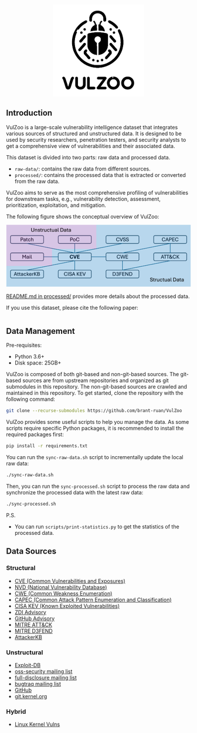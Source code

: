 <p align="center">
  <img src="images/vulzoo.png" alt="vulzoo-logo" height="250" />
</p>

## Introduction

VulZoo is a large-scale vulnerability intelligence dataset that integrates various sources of structured and unstructured data. It is designed to be used by security researchers, penetration testers, and security analysts to get a comprehensive view of vulnerabilities and their associated data.

This dataset is divided into two parts: raw data and processed data.

- `raw-data/`: contains the raw data from different sources.
- `processed/`: contains the processed data that is extracted or converted from the raw data.

VulZoo aims to serve as the most comprehensive profiling of vulnerabilities for downstream tasks, e.g., vulnerability detection, assessment, prioritization, exploitation, and mitigation.

The following figure shows the conceptual overview of VulZoo:

![VulZoo Overview](images/graph.png)

[README.md in processed/](processed/) provides more details about the processed data.

If you use this dataset, please cite the following paper:

```

```

## Data Management

Pre-requisites:

- Python 3.6+
- Disk space: 25GB+

VulZoo is composed of both git-based and non-git-based sources. The git-based sources are from upstream repositories and organized as git submodules in this repository. The non-git-based sources are crawled and maintained in this repository. To get started, clone the repository with the following command:

```bash
git clone --recurse-submodules https://github.com/brant-ruan/VulZoo
```

VulZoo provides some useful scripts to help you manage the data. As some scripts require specific Python packages, it is recommended to install the required packages first:

```bash
pip install -r requirements.txt
```

You can run the `sync-raw-data.sh` script to incrementally update the local raw data:

```bash
./sync-raw-data.sh
```

Then, you can run the `sync-processed.sh` script to process the raw data and synchronize the processed data with the latest raw data:

```bash
./sync-processed.sh
```

P.S. 

- You can run `scripts/print-statistics.py` to get the statistics of the processed data.

## Data Sources

### Structural

- [CVE (Common Vulnerabilities and Exposures)](https://github.com/CVEProject/cvelist.git)
- [NVD (National Vulnerability Database)](https://github.com/fkie-cad/nvd-json-data-feeds.git)
- [CWE (Common Weakness Enumeration)](https://cwe.mitre.org/)
- [CAPEC (Common Attack Pattern Enumeration and Classification)](https://capec.mitre.org/)
- [CISA KEV (Known Exploited Vulnerabilities)](https://www.cisa.gov/known-exploited-vulnerabilities-catalog)
- [ZDI Advisory](https://github.com/delikely/ZDI_Advisories.git)
- [GitHub Advisory](https://github.com/github/advisory-database)
- [MITRE ATT&CK](https://github.com/mitre-attack/attack-stix-data.git)
- [MITRE D3FEND](https://d3fend.mitre.org/)
- [AttackerKB](https://attackerkb.com/)

### Unstructural

- [Exploit-DB](https://gitlab.com/exploit-database/exploitdb)
- [oss-security mailing list](https://www.openwall.com/lists/oss-security)
- [full-disclosure mailing list](https://lists.openwall.net/full-disclosure/)
- [bugtraq mailing list](https://lists.openwall.net/bugtraq/)
- [GitHub](https://github.com)
- [git.kernel.org](https://git.kernel.org/pub/scm/linux/kernel/git/torvalds/linux.git)

### Hybrid

- [Linux Kernel Vulns](https://git.kernel.org/pub/scm/linux/security/vulns.git)
